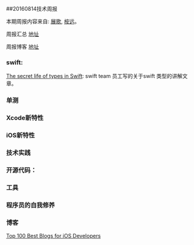 
##20160814技术周报

本期周报内容来自: [展歌](https://github.com/eggInBlack), [桉远](https://github.com/AnYuan)。

周报汇总 [地址](https://github.com/BaiduHiDeviOS/iOS-Tech-Weekly)

周报博客 [地址](http://baiduhidevios.github.io/)

### swift:

[The secret life of types in Swift](https://medium.com/@slavapestov/the-secret-life-of-types-in-swift-ff83c3c000a5#.yq90g5bq9): swift team 员工写的关于swift 类型的讲解文章。




### 单测



### Xcode新特性


### iOS新特性


### 技术实践


### 开源代码：







### 工具




### 程序员的自我修养



### 博客

[Top 100 Best Blogs for iOS Developers](http://www.softwarehow.com/best-blogs-for-ios-developers/)
